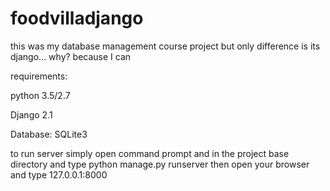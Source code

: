 # foodvilladjango
this was my database management course project but only difference is its django... why? because I can

requirements:

 python 3.5/2.7
 
 Django 2.1
 
 Database: SQLite3

to run server simply open command prompt and in the project base directory and type
python manage.py runserver
then open your browser and type 127.0.0.1:8000
